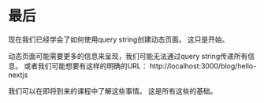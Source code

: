 # 最后

现在我们已经学会了如何使用query string创建动态页面。 这只是开始。

动态页面可能需要更多的信息来呈现，我们可能无法通过query string传递所有信息。 或者我们可能想要有这样的明确的URL： http://localhost:3000/blog/hello-nextjs

我们可以在即将到来的课程中了解这些事情。 这是所有这些的基础。